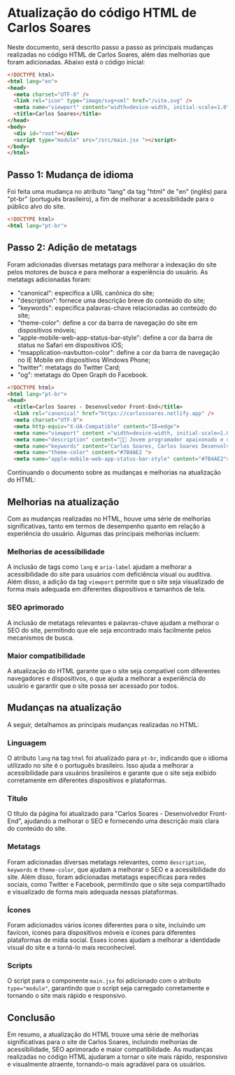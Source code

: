 # Atualização do código HTML de Carlos Soares

Neste documento, será descrito passo a passo as principais mudanças realizadas no código HTML de Carlos Soares, além das melhorias que foram adicionadas. Abaixo está o código inicial:

```html
<!DOCTYPE html>
<html lang="en">
<head>
  <meta charset="UTF-8" />
  <link rel="icon" type="image/svg+xml" href="/vite.svg" />
  <meta name="viewport" content="width=device-width, initial-scale=1.0" />
  <title>Carlos Soares</title>
</head>
<body>
  <div id="root"></div>
  <script type="module" src="/src/main.jsx "></script>
</body>
</html>
```

## Passo 1: Mudança de idioma

Foi feita uma mudança no atributo "lang" da tag "html" de "en" (inglês) para "pt-br" (português brasileiro), a fim de melhorar a acessibilidade para o público alvo do site.

```html
<!DOCTYPE html>
<html lang="pt-br">
```

## Passo 2: Adição de metatags

Foram adicionadas diversas metatags para melhorar a indexação do site pelos motores de busca e para melhorar a experiência do usuário. As metatags adicionadas foram:

- "canonical": especifica a URL canônica do site;
- "description": fornece uma descrição breve do conteúdo do site;
- "keywords": especifica palavras-chave relacionadas ao conteúdo do site;
- "theme-color": define a cor da barra de navegação do site em dispositivos móveis;
- "apple-mobile-web-app-status-bar-style": define a cor da barra de status no Safari em dispositivos iOS;
- "msapplication-navbutton-color": define a cor da barra de navegação no IE Mobile em dispositivos Windows Phone;
- "twitter": metatags do Twitter Card;
- "og": metatags do Open Graph do Facebook.

```html
<!DOCTYPE html>
<html lang="pt-br">
<head>
  <title>Carlos Soares - Desenvolvedor Front-End</title>
  <link rel="canonical" href="https://carlossoares.netlify.app" />
  <meta charset="UTF-8">
  <meta http-equiv="X-UA-Compatible" content="IE=edge">
  <meta name="viewport" content ="width=device-width, initial-scale=1.0, maximum-scale=1, user-scalable=no">
  <meta name="description" content="👨‍💻 Jovem programador apaixonado e comprometido em busca de novos desafios. Sempre aprendendo, criando e entregando projetos de qualidade. 🚀💻">
  <meta name="keywords" content="Carlos Soares, Carlos Soares Desenvolvedor Front-End,Carlos Soares Desenvolvedor, Desenvolvedor Front-End, HTML, CSS, JavaScript, React, desenvolvedor web, estilos personalizados, projetos web, criação de design, React Router, habilidades de programação, aprendizado contínuo, aprimoramento de habilidades, habilidades sólidas, conhecimento mediano, animado">
  <meta name="theme-color" content="#7B4AE2 ">
  <meta name="apple-mobile-web-app-status-bar-style" content="#7B4AE2">
  ```
  
Continuando o documento sobre as mudanças e melhorias na atualização do HTML:

## Melhorias na atualização

Com as mudanças realizadas no HTML, houve uma série de melhorias significativas, tanto em termos de desempenho quanto em relação à experiência do usuário. Algumas das principais melhorias incluem:

### Melhorias de acessibilidade

A inclusão de tags como `lang` e `aria-label` ajudam a melhorar a acessibilidade do site para usuários com deficiência visual ou auditiva. Além disso, a adição da tag `viewport` permite que o site seja visualizado de forma mais adequada em diferentes dispositivos e tamanhos de tela.

### SEO aprimorado

A inclusão de metatags relevantes e palavras-chave ajudam a melhorar o SEO do site, permitindo que ele seja encontrado mais facilmente pelos mecanismos de busca.

### Maior compatibilidade

A atualização do HTML garante que o site seja compatível com diferentes navegadores e dispositivos, o que ajuda a melhorar a experiência do usuário e garantir que o site possa ser acessado por todos.

## Mudanças na atualização

A seguir, detalhamos as principais mudanças realizadas no HTML:

### Linguagem

O atributo `lang` na tag `html` foi atualizado para `pt-br`, indicando que o idioma utilizado no site é o português brasileiro. Isso ajuda a melhorar a acessibilidade para usuários brasileiros e garante que o site seja exibido corretamente em diferentes dispositivos e plataformas.

### Título

O título da página foi atualizado para "Carlos Soares - Desenvolvedor Front-End", ajudando a melhorar o SEO e fornecendo uma descrição mais clara do conteúdo do site.

### Metatags

Foram adicionadas diversas metatags relevantes, como `description`, `keywords` e `theme-color`, que ajudam a melhorar o SEO e a acessibilidade do site. Além disso, foram adicionadas metatags específicas para redes sociais, como Twitter e Facebook, permitindo que o site seja compartilhado e visualizado de forma mais adequada nessas plataformas.

### Ícones

Foram adicionados vários ícones diferentes para o site, incluindo um favicon, ícones para dispositivos móveis e ícones para diferentes plataformas de mídia social. Esses ícones ajudam a melhorar a identidade visual do site e a torná-lo mais reconhecível.

### Scripts

O script para o componente `main.jsx` foi adicionado com o atributo `type="module"`, garantindo que o script seja carregado corretamente e tornando o site mais rápido e responsivo.

## Conclusão

Em resumo, a atualização do HTML trouxe uma série de melhorias significativas para o site de Carlos Soares, incluindo melhorias de acessibilidade, SEO aprimorado e maior compatibilidade. As mudanças realizadas no código HTML ajudaram a tornar o site mais rápido, responsivo e visualmente atraente, tornando-o mais agradável para os usuários.
 
